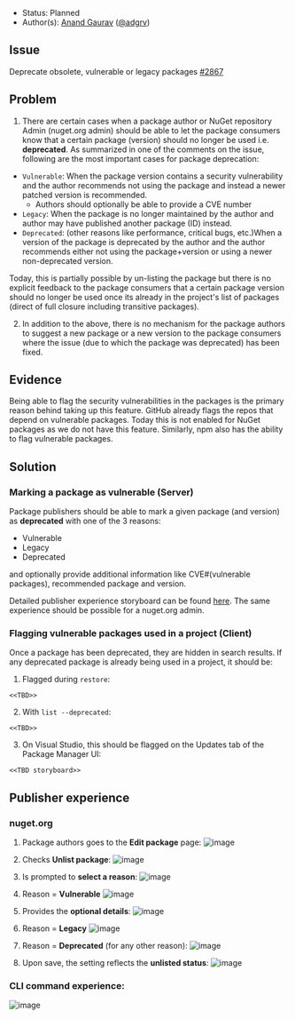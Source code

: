 * Status: Planned
* Author(s): [Anand Gaurav](https://github.com/anangaur) ([@adgrv](https://twitter.com/adgrv))

## Issue
Deprecate obsolete, vulnerable or legacy packages [#2867](https://github.com/NuGet/Home/issues/2867)

## Problem
1. There are certain cases when a package author or NuGet repository Admin (nuget.org admin) should be able to let the package consumers know that a certain package (version) should no longer be used i.e. **deprecated**. As summarized in one of the comments on the issue, following are the most important cases for package deprecation:
 * `Vulnerable`: When the package version contains a security vulnerability and the author recommends not using the package and instead a newer patched version is recommended.
    * Authors should optionally be able to provide a CVE number
 * `Legacy`: When the package is no longer maintained by the author and author may have published another package (ID) instead.  
 * `Deprecated`: (other reasons like performance, critical bugs, etc.)When a version of the package is deprecated by 
the author and the author recommends either not using the package+version or using a newer non-deprecated version.

  Today, this is partially possible by un-listing the package but there is no explicit feedback to the package consumers that a certain package version should no longer be used once its already in the project's list of packages (direct of full closure including transitive packages). 

2. In addition to the above, there is no mechanism for the package authors to suggest a new package or a new version to the package consumers where the issue (due to which the package was deprecated) has been fixed.

## Evidence
Being able to flag the security vulnerabilities in the packages is the primary reason behind taking up this feature. GitHub already flags the repos that depend on vulnerable packages. Today this is not enabled for NuGet packages as we do not have this feature. Similarly, npm also has the ability to flag vulnerable packages. 

## Solution
### Marking a package as vulnerable (Server)
Package publishers should be able to mark a given package (and version) as **deprecated** with one of the 3 reasons:
* Vulnerable
* Legacy
* Deprecated

and optionally provide additional information like CVE#(vulnerable packages), recommended package and version.

Detailed publisher experience storyboard can be found [here](#publisher-experience). The same experience should be possible for a nuget.org admin.

### Flagging vulnerable packages used in a project (Client)
Once a package has been deprecated, they are hidden in search results. If any deprecated package is already being used in a project, it should be:
1. Flagged during `restore`:
```
<<TBD>>
```
2. With `list --deprecated`:
```
<<TBD>>
```
3. On Visual Studio, this should be flagged on the Updates tab of the Package Manager UI:
```
<<TBD storyboard>>
```

## Publisher experience
### nuget.org
1. Package authors goes to the **Edit package** page:
  ![image](https://user-images.githubusercontent.com/14800916/43664918-6e9dac48-9723-11e8-853e-e537b815c7f5.png)

2. Checks **Unlist package**:
  ![image](https://user-images.githubusercontent.com/14800916/43665006-a0ea6330-9723-11e8-9c1c-fba03181e50f.png)

3. Is prompted to **select a reason**:
  ![image](https://user-images.githubusercontent.com/14800916/43665021-b46b4d98-9723-11e8-9e29-033acd2a4f51.png)

4. Reason = **Vulnerable** 
  ![image](https://user-images.githubusercontent.com/14800916/43665044-c4c2d968-9723-11e8-9b4a-8aed0fc8c82d.png)

5. Provides the **optional details**:
  ![image](https://user-images.githubusercontent.com/14800916/43665101-e7c90b58-9723-11e8-8da8-8fe9a9feafed.png)

6. Reason = **Legacy**
  ![image](https://user-images.githubusercontent.com/14800916/43665620-a90e4a02-9725-11e8-8e1f-08b756ec400c.png)

7. Reason = **Deprecated** (for any other reason):
  ![image](https://user-images.githubusercontent.com/14800916/43665123-fd930876-9723-11e8-8e2c-8ec521926617.png)

8. Upon save, the setting reflects the **unlisted status**:
  ![image](https://user-images.githubusercontent.com/14800916/43665144-14d220bc-9724-11e8-956a-b67c87923980.png)

### CLI command experience:
  ![image](https://user-images.githubusercontent.com/14800916/43665175-2bbaef02-9724-11e8-886a-00cd638b5a06.png)